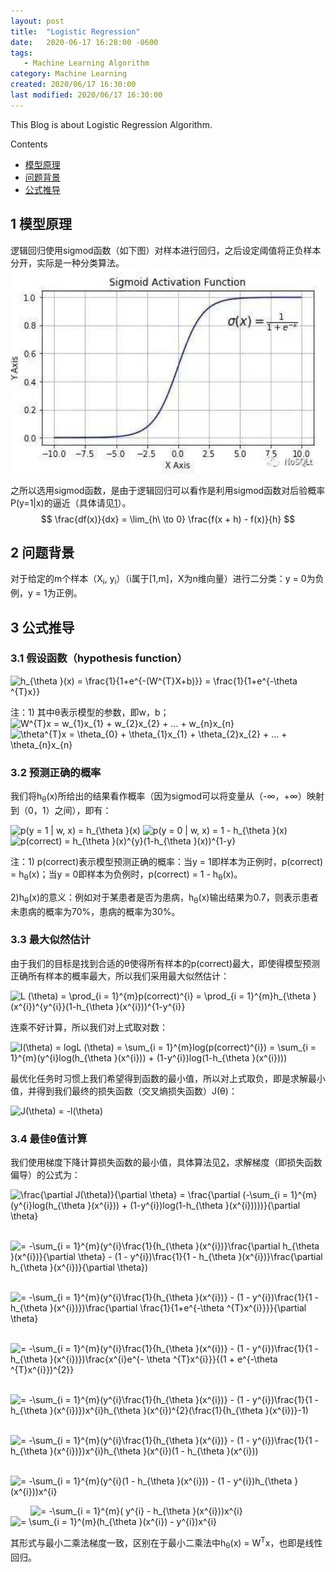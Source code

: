 ```yaml
---
layout: post
title:  "Logistic Regression"
date:   2020-06-17 16:28:00 -0600
tags:
   - Machine Learning Algorithm
category: Machine Learning
created: 2020/06/17 16:30:00
last modified: 2020/06/17 16:30:00
---
```


This Blog is about Logistic Regression Algorithm.

Contents

- [模型原理](#a)
- [问题背景](#b)
- [公式推导](#c)

<a name='a'></a>

## 1 模型原理

逻辑回归使用sigmod函数（如下图）对样本进行回归，之后设定阈值将正负样本分开，实际是一种分类算法。
![sigmod function](/images/sigmod_function.png)

之所以选用sigmod函数，是由于逻辑回归可以看作是利用sigmod函数对后验概率P(y=1\|x)的逼近（具体请见[1](https://blog.csdn.net/qq_19645269/article/details/79551576)）。
$$
\frac{df(x)}{dx} = \lim_{h\ \to 0} \frac{f(x + h) - f(x)}{h}
$$
<a name='b'></a>

## 2 问题背景

对于给定的m个样本（X<sub>i</sub>, y<sub>i</sub>）（i属于[1,m]，X为n维向量）进行二分类：y = 0为负例，y = 1为正例。

<a name='c'></a>

## 3 公式推导

### 3.1 假设函数（hypothesis function）
<img src="https://latex.codecogs.com/gif.latex?h_{\theta&space;}(x)&space;=&space;\frac{1}{1&plus;e^{-(W^{T}X&plus;b)}}&space;=&space;\frac{1}{1&plus;e^{-\theta&space;^{T}x}}" title="h_{\theta }(x) = \frac{1}{1+e^{-(W^{T}X+b)}} = \frac{1}{1+e^{-\theta ^{T}x}}" />


注：1) 其中&theta;表示模型的参数，即w，b；
<img src="https://latex.codecogs.com/gif.latex?W^{T}x&space;=&space;w_{1}x_{1}&space;&plus;&space;w_{2}x_{2}&space;&plus;&space;...&space;&plus;&space;w_{n}x_{n}" title="W^{T}x = w_{1}x_{1} + w_{2}x_{2} + ... + w_{n}x_{n}" />
<img src="https://latex.codecogs.com/gif.latex?\theta^{T}x&space;=&space;\theta_{0}&space;&plus;&space;\theta_{1}x_{1}&space;&plus;&space;\theta_{2}x_{2}&space;&plus;&space;...&space;&plus;&space;\theta_{n}x_{n}" title="\theta^{T}x = \theta_{0} + \theta_{1}x_{1} + \theta_{2}x_{2} + ... + \theta_{n}x_{n}" />

### 3.2 预测正确的概率

我们将h<sub>&theta;</sub>(x)所给出的结果看作概率（因为sigmod可以将变量从（-&infin;，+&infin;）映射到（0，1）之间），即有：

<img src="https://latex.codecogs.com/gif.latex?p(y&space;=&space;1&space;|&space;w,&space;x)&space;=&space;h_{\theta&space;}(x)" title="p(y = 1 | w, x) = h_{\theta }(x)" />

<img src="https://latex.codecogs.com/gif.latex?p(y&space;=&space;0&space;|&space;w,&space;x)&space;=&space;1&space;-&space;h_{\theta&space;}(x)" title="p(y = 0 | w, x) = 1 - h_{\theta }(x)" />

<img src="https://latex.codecogs.com/gif.latex?p(correct)&space;=&space;h_{\theta&space;}(x)^{y}(1-h_{\theta&space;}(x))^{1-y}" title="p(correct) = h_{\theta }(x)^{y}(1-h_{\theta }(x))^{1-y}" />

注：1) p(correct)表示模型预测正确的概率：当y = 1即样本为正例时，p(correct) = h<sub>&theta;</sub>(x)；当y = 0即样本为负例时，p(correct) = 1 - h<sub>&theta;</sub>(x)。

2)h<sub>&theta;</sub>(x)的意义：例如对于某患者是否为患病，h<sub>&theta;</sub>(x)输出结果为0.7，则表示患者未患病的概率为70%，患病的概率为30%。

### 3.3 最大似然估计

由于我们的目标是找到合适的&theta;使得所有样本的p(correct)最大，即使得模型预测正确所有样本的概率最大，所以我们采用最大似然估计：

<img src="https://latex.codecogs.com/png.latex?L&space;(\theta)&space;=&space;\prod_{i&space;=&space;1}^{m}p(correct)^{i}&space;=&space;\prod_{i&space;=&space;1}^{m}h_{\theta&space;}(x^{i})^{y^{i}}(1-h_{\theta&space;}(x^{i}))^{1-y^{i}}" title="L (\theta) = \prod_{i = 1}^{m}p(correct)^{i} = \prod_{i = 1}^{m}h_{\theta }(x^{i})^{y^{i}}(1-h_{\theta }(x^{i}))^{1-y^{i}}" />

连乘不好计算，所以我们对上式取对数：

<img src="https://latex.codecogs.com/png.latex?l(\theta)&space;=&space;logL&space;(\theta)&space;=&space;\sum_{i&space;=&space;1}^{m}log(p(correct)^{i})&space;=&space;\sum_{i&space;=&space;1}^{m}(y^{i}log(h_{\theta&space;}(x^{i}))&space;&plus;&space;(1-y^{i})log(1-h_{\theta&space;}(x^{i})))" title="l(\theta) = logL (\theta) = \sum_{i = 1}^{m}log(p(correct)^{i}) = \sum_{i = 1}^{m}(y^{i}log(h_{\theta }(x^{i})) + (1-y^{i})log(1-h_{\theta }(x^{i})))" />

最优化任务时习惯上我们希望得到函数的最小值，所以对上式取负，即是求解最小值，并得到我们最终的损失函数（交叉熵损失函数）J(&theta;)：

<img src="https://latex.codecogs.com/png.latex?J(\theta)&space;=&space;-l(\theta)" title="J(\theta) = -l(\theta)" />

### 3.4 最佳&theta;值计算

我们使用梯度下降计算损失函数的最小值，具体算法见[2](https://en.wikipedia.org/wiki/Gradient_descent)，求解梯度（即损失函数偏导）的公式为：

<img src="https://latex.codecogs.com/png.latex?\frac{\partial&space;J(\theta)}{\partial&space;\theta}&space;=&space;\frac{\partial&space;(-\sum_{i&space;=&space;1}^{m}(y^{i}log(h_{\theta&space;}(x^{i}))&space;&plus;&space;(1-y^{i})log(1-h_{\theta&space;}(x^{i}))))}{\partial&space;\theta}" title="\frac{\partial J(\theta)}{\partial \theta} = \frac{\partial (-\sum_{i = 1}^{m}(y^{i}log(h_{\theta }(x^{i})) + (1-y^{i})log(1-h_{\theta }(x^{i}))))}{\partial \theta}" />

&emsp;&emsp;&nbsp;<img src="https://latex.codecogs.com/png.latex?=&space;-\sum_{i&space;=&space;1}^{m}(y^{i}\frac{1}{h_{\theta&space;}(x^{i})}\frac{\partial&space;h_{\theta&space;}(x^{i})}{\partial&space;\theta}&space;-&space;(1&space;-&space;y^{i})\frac{1}{1&space;-&space;h_{\theta&space;}(x^{i})}\frac{\partial&space;h_{\theta&space;}(x^{i})}{\partial&space;\theta})" title="= -\sum_{i = 1}^{m}(y^{i}\frac{1}{h_{\theta }(x^{i})}\frac{\partial h_{\theta }(x^{i})}{\partial \theta} - (1 - y^{i})\frac{1}{1 - h_{\theta }(x^{i})}\frac{\partial h_{\theta }(x^{i})}{\partial \theta})" />

&emsp;&emsp;&nbsp;<img src="https://latex.codecogs.com/png.latex?=&space;-\sum_{i&space;=&space;1}^{m}(y^{i}\frac{1}{h_{\theta&space;}(x^{i})}&space;-&space;(1&space;-&space;y^{i})\frac{1}{1&space;-&space;h_{\theta&space;}(x^{i})})\frac{\partial&space;\frac{1}{1&plus;e^{-\theta&space;^{T}x^{i}}}}{\partial&space;\theta}" title="= -\sum_{i = 1}^{m}(y^{i}\frac{1}{h_{\theta }(x^{i})} - (1 - y^{i})\frac{1}{1 - h_{\theta }(x^{i})})\frac{\partial \frac{1}{1+e^{-\theta ^{T}x^{i}}}}{\partial \theta}" />

&emsp;&emsp;&nbsp;<img src="https://latex.codecogs.com/png.latex?=&space;-\sum_{i&space;=&space;1}^{m}(y^{i}\frac{1}{h_{\theta&space;}(x^{i})}&space;-&space;(1&space;-&space;y^{i})\frac{1}{1&space;-&space;h_{\theta&space;}(x^{i})})\frac{x^{i}e^{-&space;\theta&space;^{T}x^{i}}}{(1&space;&plus;&space;e^{-\theta&space;^{T}x^{i}})^{2}}" title="= -\sum_{i = 1}^{m}(y^{i}\frac{1}{h_{\theta }(x^{i})} - (1 - y^{i})\frac{1}{1 - h_{\theta }(x^{i})})\frac{x^{i}e^{- \theta ^{T}x^{i}}}{(1 + e^{-\theta ^{T}x^{i}})^{2}}" />

&emsp;&emsp;&nbsp;<img src="https://latex.codecogs.com/png.latex?=&space;-\sum_{i&space;=&space;1}^{m}(y^{i}\frac{1}{h_{\theta&space;}(x^{i})}&space;-&space;(1&space;-&space;y^{i})\frac{1}{1&space;-&space;h_{\theta&space;}(x^{i})})x^{i}h_{\theta&space;}(x^{i})^{2}(\frac{1}{h_{\theta&space;}(x^{i})}-1)" title="= -\sum_{i = 1}^{m}(y^{i}\frac{1}{h_{\theta }(x^{i})} - (1 - y^{i})\frac{1}{1 - h_{\theta }(x^{i})})x^{i}h_{\theta }(x^{i})^{2}(\frac{1}{h_{\theta }(x^{i})}-1)" />

&emsp;&emsp;&nbsp;<img src="https://latex.codecogs.com/png.latex?=&space;-\sum_{i&space;=&space;1}^{m}(y^{i}\frac{1}{h_{\theta&space;}(x^{i})}&space;-&space;(1&space;-&space;y^{i})\frac{1}{1&space;-&space;h_{\theta&space;}(x^{i})})x^{i}h_{\theta&space;}(x^{i})(1&space;-&space;h_{\theta&space;}(x^{i}))" title="= -\sum_{i = 1}^{m}(y^{i}\frac{1}{h_{\theta }(x^{i})} - (1 - y^{i})\frac{1}{1 - h_{\theta }(x^{i})})x^{i}h_{\theta }(x^{i})(1 - h_{\theta }(x^{i}))" />

&emsp;&emsp;&nbsp;<img src="https://latex.codecogs.com/png.latex?=&space;-\sum_{i&space;=&space;1}^{m}(y^{i}(1&space;-&space;h_{\theta&space;}(x^{i}))&space;-&space;(1&space;-&space;y^{i})h_{\theta&space;}(x^{i}))x^{i}" title="= -\sum_{i = 1}^{m}(y^{i}(1 - h_{\theta }(x^{i})) - (1 - y^{i})h_{\theta }(x^{i}))x^{i}" />

&emsp;&emsp;&nbsp;<img src="https://latex.codecogs.com/png.latex?=&space;-\sum_{i&space;=&space;1}^{m}(&space;y^{i}&space;-&space;h_{\theta&space;}(x^{i}))x^{i}" title="= -\sum_{i = 1}^{m}( y^{i} - h_{\theta }(x^{i}))x^{i}" />
<img src="https://latex.codecogs.com/png.latex?=&space;\sum_{i&space;=&space;1}^{m}(h_{\theta&space;}(x^{i})&space;-&space;y^{i})x^{i}" title="= \sum_{i = 1}^{m}(h_{\theta }(x^{i}) - y^{i})x^{i}" />

其形式与最小二乘法梯度一致，区别在于最小二乘法中h<sub>&theta;</sub>(x) = W<sup>T</sup>x，也即是线性回归。
